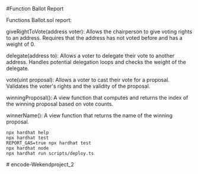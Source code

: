 #Function Ballot Report

<p>Functions Ballot.sol report:</p>

<p>giveRightToVote(address voter): Allows the chairperson to give voting rights to an address. Requires that the address has not voted before and has a weight of 0.</p>

<p>delegate(address to): Allows a voter to delegate their vote to another address. Handles potential delegation loops and checks the weight of the delegate.</p>

<p>vote(uint proposal): Allows a voter to cast their vote for a proposal. Validates the voter's rights and the validity of the proposal.</p>

<p>winningProposal(): A view function that computes and returns the index of the winning proposal based on vote counts.</p>

<p>winnerName(): A view function that returns the name of the winning proposal.</p>



```shell
npx hardhat help
npx hardhat test
REPORT_GAS=true npx hardhat test
npx hardhat node
npx hardhat run scripts/deploy.ts
```
#   e n c o d e - W e k e n d p r o j e c t _ 2 
 
 
